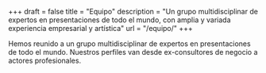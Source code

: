 +++
draft	= false
title	= "Equipo"
description = "Un grupo multidisciplinar de expertos en presentaciones de todo el mundo, con amplia y variada experiencia empresarial y artística"
url		= "/equipo/"
+++

Hemos reunido a un grupo multidisciplinar de expertos en presentaciones de todo el mundo. Nuestros perfiles van desde ex-consultores de negocio a actores profesionales.